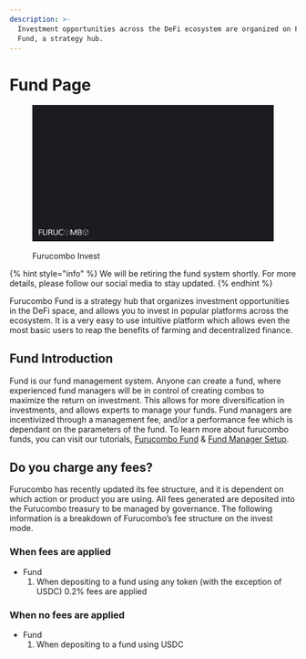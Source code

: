 ```yaml
---
description: >-
  Investment opportunities across the DeFi ecosystem are organized on Furucombo
  Fund, a strategy hub.
---
```


# Fund Page

<figure><img src="../.gitbook/assets/invest.gif" alt="Furucombo Invest"><figcaption><p>Furucombo Invest</p></figcaption></figure>

{% hint style="info" %}
We will be retiring the fund system shortly. For more details, please follow our social media to stay updated.
{% endhint %}

Furucombo Fund is a strategy hub that organizes investment opportunities in the DeFi space, and allows you to invest in popular platforms across the ecosystem. It is a very easy to use intuitive platform which allows even the most basic users to reap the benefits of farming and decentralized finance.&#x20;

## **Fund Introduction**

Fund is our fund management system. Anyone can create a fund, where experienced fund managers will be in control of creating combos to maximize the return on investment. This allows for more diversification in investments, and allows experts to manage your funds. Fund managers are incentivized through a management fee, and/or a performance fee which is dependant on the parameters of the fund. To learn more about furucombo funds, you can visit our tutorials, [Furucombo Fund](https://docs.furucombo.app/using-furucombo-1/tutorials/furucombo-fund) & [Fund Manager Setup](https://docs.furucombo.app/using-furucombo-1/tutorials/fund-manager-setup).

## Do you charge any fees?

Furucombo has recently updated its fee structure, and it is dependent on which action or product you are using. All fees generated are deposited into the Furucombo treasury to be managed by governance. The following information is a breakdown of Furucombo’s fee structure on the invest mode.

### When fees are applied

* Fund
  1. When depositing to a fund using any token (with the exception of USDC) 0.2% fees are applied

### When no fees are applied

* Fund
  1. When depositing to a fund using USDC

